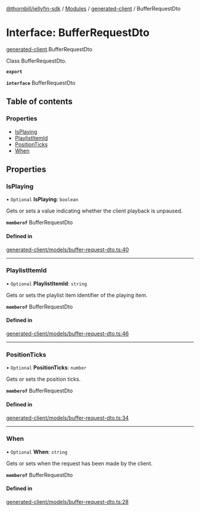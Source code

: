 [@thornbill/jellyfin-sdk](../README.md) / [Modules](../modules.md) / [generated-client](../modules/generated_client.md) / BufferRequestDto

# Interface: BufferRequestDto

[generated-client](../modules/generated_client.md).BufferRequestDto

Class BufferRequestDto.

**`export`**

**`interface`** BufferRequestDto

## Table of contents

### Properties

- [IsPlaying](generated_client.BufferRequestDto.md#isplaying)
- [PlaylistItemId](generated_client.BufferRequestDto.md#playlistitemid)
- [PositionTicks](generated_client.BufferRequestDto.md#positionticks)
- [When](generated_client.BufferRequestDto.md#when)

## Properties

### IsPlaying

• `Optional` **IsPlaying**: `boolean`

Gets or sets a value indicating whether the client playback is unpaused.

**`memberof`** BufferRequestDto

#### Defined in

[generated-client/models/buffer-request-dto.ts:40](https://github.com/thornbill/jellyfin-sdk-typescript/blob/c65c42e/src/generated-client/models/buffer-request-dto.ts#L40)

___

### PlaylistItemId

• `Optional` **PlaylistItemId**: `string`

Gets or sets the playlist item identifier of the playing item.

**`memberof`** BufferRequestDto

#### Defined in

[generated-client/models/buffer-request-dto.ts:46](https://github.com/thornbill/jellyfin-sdk-typescript/blob/c65c42e/src/generated-client/models/buffer-request-dto.ts#L46)

___

### PositionTicks

• `Optional` **PositionTicks**: `number`

Gets or sets the position ticks.

**`memberof`** BufferRequestDto

#### Defined in

[generated-client/models/buffer-request-dto.ts:34](https://github.com/thornbill/jellyfin-sdk-typescript/blob/c65c42e/src/generated-client/models/buffer-request-dto.ts#L34)

___

### When

• `Optional` **When**: `string`

Gets or sets when the request has been made by the client.

**`memberof`** BufferRequestDto

#### Defined in

[generated-client/models/buffer-request-dto.ts:28](https://github.com/thornbill/jellyfin-sdk-typescript/blob/c65c42e/src/generated-client/models/buffer-request-dto.ts#L28)
